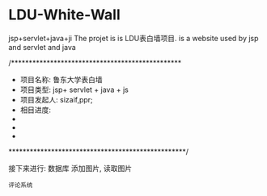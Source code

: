 # LDU-White-Wall
jsp+servlet+java+ji
The projet is is LDU表白墙项目.
is a website  used by jsp and servlet and java 

/************************************************
* 项目名称: 鲁东大学表白墙
* 项目类型: jsp+ servlet + java + js
* 项目发起人: sizaif,ppr;
* 相目进度: 
*
*
*
**************************************************/


接下来进行:
    数据库 添加图片,  读取图片
    
    评论系统
 

    